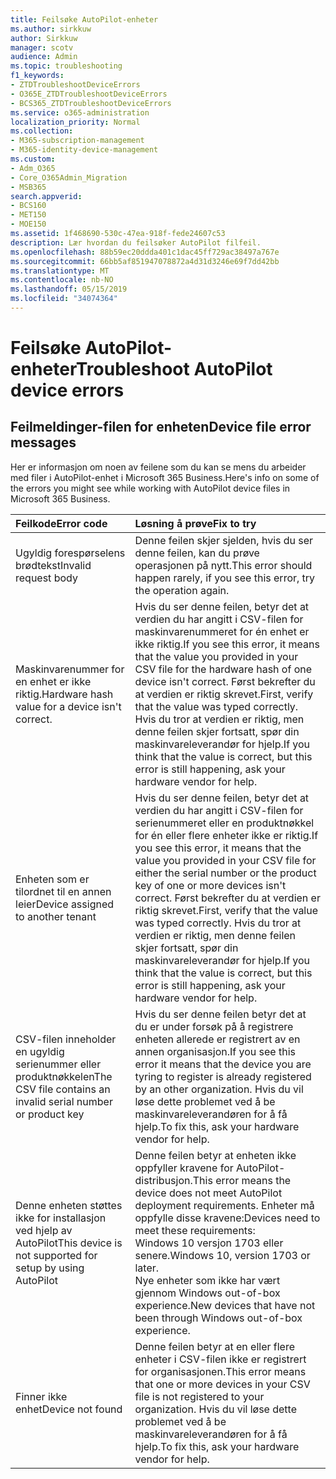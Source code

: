 ```yaml
---
title: Feilsøke AutoPilot-enheter
ms.author: sirkkuw
author: Sirkkuw
manager: scotv
audience: Admin
ms.topic: troubleshooting
f1_keywords:
- ZTDTroubleshootDeviceErrors
- O365E_ZTDTroubleshootDeviceErrors
- BCS365_ZTDTroubleshootDeviceErrors
ms.service: o365-administration
localization_priority: Normal
ms.collection:
- M365-subscription-management
- M365-identity-device-management
ms.custom:
- Adm_O365
- Core_O365Admin_Migration
- MSB365
search.appverid:
- BCS160
- MET150
- MOE150
ms.assetid: 1f468690-530c-47ea-918f-fede24607c53
description: Lær hvordan du feilsøker AutoPilot filfeil.
ms.openlocfilehash: 88b59ec20ddda401c1dac45ff729ac38497a767e
ms.sourcegitcommit: 66bb5af851947078872a4d31d3246e69f7dd42bb
ms.translationtype: MT
ms.contentlocale: nb-NO
ms.lasthandoff: 05/15/2019
ms.locfileid: "34074364"
---
```

# <a name="troubleshoot-autopilot-device-errors"></a><span data-ttu-id="6109d-103">Feilsøke AutoPilot-enheter</span><span class="sxs-lookup"><span data-stu-id="6109d-103">Troubleshoot AutoPilot device errors</span></span>

## <a name="device-file-error-messages"></a><span data-ttu-id="6109d-104">Feilmeldinger-filen for enheten</span><span class="sxs-lookup"><span data-stu-id="6109d-104">Device file error messages</span></span>

<span data-ttu-id="6109d-105">Her er informasjon om noen av feilene som du kan se mens du arbeider med filer i AutoPilot-enhet i Microsoft 365 Business.</span><span class="sxs-lookup"><span data-stu-id="6109d-105">Here's info on some of the errors you might see while working with AutoPilot device files in Microsoft 365 Business.</span></span> 
  
|<span data-ttu-id="6109d-106">**Feilkode**</span><span class="sxs-lookup"><span data-stu-id="6109d-106">**Error code**</span></span>|<span data-ttu-id="6109d-107">**Løsning å prøve**</span><span class="sxs-lookup"><span data-stu-id="6109d-107">**Fix to try**</span></span>|
|:-----|:-----|
|<span data-ttu-id="6109d-108">Ugyldig forespørselens brødtekst</span><span class="sxs-lookup"><span data-stu-id="6109d-108">Invalid request body</span></span>  <br/> |<span data-ttu-id="6109d-109">Denne feilen skjer sjelden, hvis du ser denne feilen, kan du prøve operasjonen på nytt.</span><span class="sxs-lookup"><span data-stu-id="6109d-109">This error should happen rarely, if you see this error, try the operation again.</span></span>  <br/> |
|<span data-ttu-id="6109d-110">Maskinvarenummer for en enhet er ikke riktig.</span><span class="sxs-lookup"><span data-stu-id="6109d-110">Hardware hash value for a device isn't correct.</span></span>  <br/> |<span data-ttu-id="6109d-111">Hvis du ser denne feilen, betyr det at verdien du har angitt i CSV-filen for maskinvarenummeret for én enhet er ikke riktig.</span><span class="sxs-lookup"><span data-stu-id="6109d-111">If you see this error, it means that the value you provided in your CSV file for the hardware hash of one device isn't correct.</span></span> <span data-ttu-id="6109d-112">Først bekrefter du at verdien er riktig skrevet.</span><span class="sxs-lookup"><span data-stu-id="6109d-112">First, verify that the value was typed correctly.</span></span> <span data-ttu-id="6109d-113">Hvis du tror at verdien er riktig, men denne feilen skjer fortsatt, spør din maskinvareleverandør for hjelp.</span><span class="sxs-lookup"><span data-stu-id="6109d-113">If you think that the value is correct, but this error is still happening, ask your hardware vendor for help.</span></span>  <br/> |
|<span data-ttu-id="6109d-114">Enheten som er tilordnet til en annen leier</span><span class="sxs-lookup"><span data-stu-id="6109d-114">Device assigned to another tenant</span></span>  <br/> |<span data-ttu-id="6109d-115">Hvis du ser denne feilen, betyr det at verdien du har angitt i CSV-filen for serienummeret eller en produktnøkkel for én eller flere enheter ikke er riktig.</span><span class="sxs-lookup"><span data-stu-id="6109d-115">If you see this error, it means that the value you provided in your CSV file for either the serial number or the product key of one or more devices isn't correct.</span></span> <span data-ttu-id="6109d-116">Først bekrefter du at verdien er riktig skrevet.</span><span class="sxs-lookup"><span data-stu-id="6109d-116">First, verify that the value was typed correctly.</span></span> <span data-ttu-id="6109d-117">Hvis du tror at verdien er riktig, men denne feilen skjer fortsatt, spør din maskinvareleverandør for hjelp.</span><span class="sxs-lookup"><span data-stu-id="6109d-117">If you think that the value is correct, but this error is still happening, ask your hardware vendor for help.</span></span>  <br/> |
|<span data-ttu-id="6109d-118">CSV-filen inneholder en ugyldig serienummer eller produktnøkkelen</span><span class="sxs-lookup"><span data-stu-id="6109d-118">The CSV file contains an invalid serial number or product key</span></span>  <br/> |<span data-ttu-id="6109d-119">Hvis du ser denne feilen betyr det at du er under forsøk på å registrere enheten allerede er registrert av en annen organisasjon.</span><span class="sxs-lookup"><span data-stu-id="6109d-119">If you see this error it means that the device you are tyring to register is already registered by an other organization.</span></span> <span data-ttu-id="6109d-120">Hvis du vil løse dette problemet ved å be maskinvareleverandøren for å få hjelp.</span><span class="sxs-lookup"><span data-stu-id="6109d-120">To fix this, ask your hardware vendor for help.</span></span>  <br/> |
|<span data-ttu-id="6109d-121">Denne enheten støttes ikke for installasjon ved hjelp av AutoPilot</span><span class="sxs-lookup"><span data-stu-id="6109d-121">This device is not supported for setup by using AutoPilot</span></span>  <br/> | <span data-ttu-id="6109d-122">Denne feilen betyr at enheten ikke oppfyller kravene for AutoPilot-distribusjon.</span><span class="sxs-lookup"><span data-stu-id="6109d-122">This error means the device does not meet AutoPilot deployment requirements.</span></span> <span data-ttu-id="6109d-123">Enheter må oppfylle disse kravene:</span><span class="sxs-lookup"><span data-stu-id="6109d-123">Devices need to meet these requirements:</span></span>  <br/>  <span data-ttu-id="6109d-124">Windows 10 versjon 1703 eller senere.</span><span class="sxs-lookup"><span data-stu-id="6109d-124">Windows 10, version 1703 or later.</span></span>  <br/>  <span data-ttu-id="6109d-125">Nye enheter som ikke har vært gjennom Windows out-of-box experience.</span><span class="sxs-lookup"><span data-stu-id="6109d-125">New devices that have not been through Windows out-of-box experience.</span></span>  <br/> |
|<span data-ttu-id="6109d-126">Finner ikke enhet</span><span class="sxs-lookup"><span data-stu-id="6109d-126">Device not found</span></span>  <br/> |<span data-ttu-id="6109d-127">Denne feilen betyr at en eller flere enheter i CSV-filen ikke er registrert for organisasjonen.</span><span class="sxs-lookup"><span data-stu-id="6109d-127">This error means that one or more devices in your CSV file is not registered to your organization.</span></span> <span data-ttu-id="6109d-128">Hvis du vil løse dette problemet ved å be maskinvareleverandøren for å få hjelp.</span><span class="sxs-lookup"><span data-stu-id="6109d-128">To fix this, ask your hardware vendor for help.</span></span>  <br/> |
   
